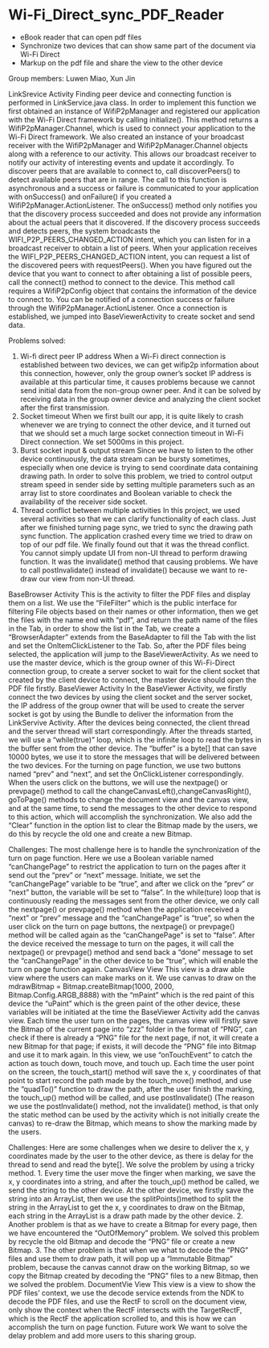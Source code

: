 # Wi-Fi_Direct_sync_PDF_Reader
* eBook reader that can open pdf files
* Synchronize two devices that can show same part of the document via Wi-Fi Direct
* Markup on the pdf file and share the view to the other device

Group members: Luwen Miao, Xun Jin

LinkSrevice Activity
	Finding peer device and connecting function is performed in LinkService.java class. In order to implement this function we first obtained an instance of WifiP2pManager and registered our application with the Wi-Fi Direct framework by calling initialize(). This method returns a WifiP2pManager.Channel, which is used to connect your application to the Wi-Fi Direct framework. We also created an instance of your broadcast receiver with the WifiP2pManager and WifiP2pManager.Channel objects along with a reference to our activity. This allows our broadcast receiver to notify our activity of interesting events and update it accordingly. To discover peers that are available to connect to, call discoverPeers() to detect available peers that are in range. The call to this function is asynchronous and a success or failure is communicated to your application with onSuccess() and onFailure() if you created a WifiP2pManager.ActionListener. The onSuccess() method only notifies you that the discovery process succeeded and does not provide any information about the actual peers that it discovered. If the discovery process succeeds and detects peers, the system broadcasts the WIFI_P2P_PEERS_CHANGED_ACTION intent, which you can listen for in a broadcast receiver to obtain a list of peers. When your application receives the WIFI_P2P_PEERS_CHANGED_ACTION intent, you can request a list of the discovered peers with requestPeers(). When you have figured out the device that you want to connect to after obtaining a list of possible peers, call the connect() method to connect to the device. This method call requires a WifiP2pConfig object that contains the information of the device to connect to. You can be notified of a connection success or failure through the WifiP2pManager.ActionListener. Once a connection is established, we jumped into BaseViewerActivity to create socket and send data. 

Problems solved:
1.	Wi-fi direct peer IP address
When a Wi-Fi direct connection is established between two devices, we can get wifip2p information about this connection, however, only the group owner’s socket IP address is available at this particular time, it causes problems because we cannot send initial data from the non-group owner peer. And it can be solved by receiving data in the group owner device and analyzing the client socket after the first transmission. 
2.	Socket timeout
When we first built our app, it is quite likely to crash whenever we are trying to connect the other device, and it turned out that we should set a much large socket connection timeout in Wi-Fi Direct connection. We set 5000ms in this project.
3.	Burst socket input & output stream
Since we have to listen to the other device continuously, the data stream can be bursty sometimes, especially when one device is trying to send coordinate data containing drawing path. In order to solve this problem, we tried to control output stream speed in sender side by setting multiple parameters such as an array list to store coordinates and Boolean variable to check the availability of the receiver side socket. 
4.	Thread conflict between multiple activities
In this project, we used several activities so that we can clarify functionality of each class. Just after we finished turning page sync, we tried to sync the drawing path sync function. The application crashed every time we tried to draw on top of our pdf file. We finally found out that it was the thread conflict. You cannot simply update UI from non-UI thread to perform drawing function. It was the invalidate() method that causing problems. We have to call postInvalidate() instead of invalidate() because we want to re-draw our view from non-UI thread.

BaseBrowser Activity
	This is the activity to filter the PDF files and display them on a list. We use the “FileFilter” which is the public interface for filtering File objects based on their names or other information, then we get the files with the name end with “pdf”, and return the path name of the files in the Tab, in order to show the list in the Tab, we create a “BrowserAdapter” extends from the BaseAdapter to fill the Tab with the list and set the OnItemClickListener to the Tab. So, after the PDF files being selected, the application will jump to the BaseViewerActivity. As we need to use the master device, which is the group owner of this Wi-Fi-Direct connection group, to create a server socket to wait for the client socket that created by the client device to connect, the master device should open the PDF file firstly.
BaseViewer Activity
	In the BaseViewer Activity, we firstly connect the two devices by using the client socket and the server socket, the IP address of the group owner that will be used to create the server socket is got by using the Bundle to deliver the information from the LinkServive Activity. After the devices being connected, the client thread and the server thread will start correspondingly. 
	After the threads started, we will use a “while(true)” loop, which is the infinite loop to read the bytes in the buffer sent from the other device. The “buffer” is a byte[] that can save 10000 bytes, we use it to store the messages that will be delivered between the two devices.
	For the turning on page function, we use two buttons named “prev” and “next”, and set the OnClickListener correspondingly. When the users click on the buttons, we will use the nextpage() or prevpage() method to call the changeCanvasLeft(),changeCanvasRight(), goToPage() methods to change the document view and the canvas view, and at the same time, to send the messages to the other device to respond to this action, which will accomplish the synchronization.
	We also add the “Clear” function in the option list to clear the Bitmap made by the users, we do this by recycle the old one and create a new Bitmap.

Challenges:
	The most challenge here is to handle the synchronization of the turn on page function. Here we use a Boolean variable named “canChangePage” to restrict the application to turn on the pages after it send out the “prev” or “next” message. Initiate, we set the “canChangePage” variable to be “true”, and after we click on the “prev” or “next” button, the variable will be set to “false”. In the while(ture) loop that is continuously reading the messages sent from the other device, we only call the nextpage() or prevpage() method when the application received a “next” or “prev” message and the “canChangePage” is “true”, so when the user click on the turn on page buttons, the nextpage() or prevpage() method will be called again as the “canChangePage” is set to “false”.
	After the device received the message to turn on the pages, it will call the nextpage() or prevpage() method and send back a “done” message to set the “canChangePage” in the other device to be “true”, which will enable the turn on page function again.
CanvasView View
 This view is a draw able view where the users can make marks on it. We use canvas to draw on the mdrawBitmap = Bitmap.createBitmap(1000, 2000, Bitmap.Config.ARGB_8888) with the “mPaint” which is the red paint of this device the “uPaint” which is the green paint of the other device, these variables will be initiated at the time the BaseViewer Activity add the canvas view.
	Each time the user turn on the pages, the canvas view will firstly save the Bitmap of the current page into “zzz” folder in the format of “PNG”, can check if there is already a “PNG” file for the next page, if not, it will create a new Bitmap for that page; if exists, it will decode the “PNG” file into Bitmap and use it to mark again.
	In this view, we use “onTouchEvent” to catch the action as touch down, touch move, and touch up. Each time the user point on the screen, the touch_start() method will save the x, y coordinates of that point to start record the path made by the touch_move() method, and use the “quadTo()” function to draw the path, after the user finish the marking, the touch_up() method will be called, and use postInvalidate() (The reason we use the postInvalidate() method, not the invalidate() method, is that only the static method can be used by the activity which is not initially create the canvas) to re-draw the Bitmap, which means to show the marking made by the users.

Challenges:
	Here are some challenges when we desire to deliver the x, y coordinates made by the user to the other device, as there is delay for the thread to send and read the byte[]. We solve the problem by using a tricky method.
	1. Every time the user move the finger when marking, we save the x, y coordinates into a string, and after the touch_up() method be called, we send the string to the other device. At the other device, we firstly save the string into an ArrayList, then we use the splitPoints()method to split the string in the ArrayList to get the x, y coordinates to draw on the Bitmap, each string in the ArrayList is a draw path made by the other device.
	2. Another problem is that as we have to create a Bitmap for every page, then we have encountered the “OutOfMemory” problem. We solved this problem by recycle the old Bitmap and decode the “PNG” file or create a new Bitmap.
	3. The other problem is that when we what to decode the “PNG” files and use them to draw path, it will pop up a “Immutable Bitmap” problem, because the canvas cannot draw on the working Bitmap, so we copy the Bitmap created by decoding the “PNG” files to a new Bitmap, then we solved the problem.
DocumentVie View
	This view is a view to show the PDF files’ context, we use the decode service extends from the NDK to decode the PDF files, and use the RectF to scroll on the document view, only show the context when the RectF intersects with the TargetRectF, which is the RectF the application scrolled to, and this is how we can accomplish the turn on page function.
Future work
	We want to solve the delay problem and add more users to this sharing group.
